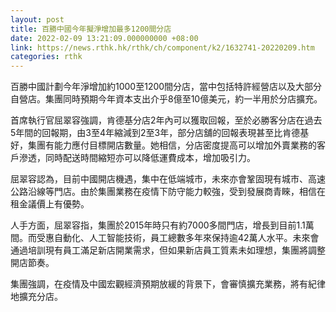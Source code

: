 ```yaml
---
layout: post
title: 百勝中國今年擬淨增加最多1200間分店
date: 2022-02-09 13:21:09.000000000 +08:00
link: https://news.rthk.hk/rthk/ch/component/k2/1632741-20220209.htm
categories: rthk
---
```


百勝中國計劃今年淨增加約1000至1200間分店，當中包括特許經營店以及大部分自營店。集團同時預期今年資本支出介乎8億至10億美元，約一半用於分店擴充。

首席執行官屈翠容強調，肯德基分店2年內可以獲取回報，至於必勝客分店在過去5年間的回報期，由3至4年縮減到2至3年，部分店舖的回報表現甚至比肯德基好，集團有能力應付目標開店數量。她相信，分店密度提高可以增加外賣業務的客戶滲透，同時配送時間縮短亦可以降低運費成本，增加吸引力。

屈翠容認為，目前中國開店機遇，集中在低端城市，未來亦會鞏固現有城市、高速公路沿線等門店。由於集團業務在疫情下防守能力較強，受到發展商青睞，相信在租金議價上有優勢。

人手方面，屈翠容指，集團於2015年時只有約7000多間門店，增長到目前1.1萬間。而受惠自動化、人工智能技術，員工總數多年來保持逾42萬人水平。未來會通過培訓現有員工滿足新店開業需求，但如果新店員工質素未如理想，集團將調整開店節奏。

集團強調，在疫情及中國宏觀經濟預期放緩的背景下，會審慎擴充業務，將有紀律地擴充分店。
